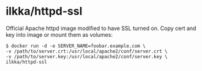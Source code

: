 # ilkka/httpd-ssl

Official Apache httpd image modified to have SSL turned on. Copy cert
and key into image or mount them as volumes:

```
$ docker run -d -e SERVER_NAME=foobar.example.com \
-v /path/to/server.crt:/usr/local/apache2/conf/server.crt \
-v /path/to/server.key:/usr/local/apache2/conf/server.key \
ilkka/httpd-ssl
```
